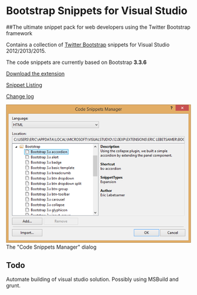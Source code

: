 Bootstrap Snippets for Visual Studio
=====================================

##The ultimate snippet pack for web developers using the Twitter Bootstrap framework

Contains a collection of [Twitter Bootstrap](https://getbootstrap.com/) snippets for Visual Studio 2012/2013/2015.

The code snippets are currently based on Bootstrap **3.3.6**

[Download the extension](https://visualstudiogallery.msdn.microsoft.com/e82e7862-f731-4183-a27a-3a44b261bfe5)

[Snippet Listing](https://github.com/elebetsamer/bootstrap-snippets-visual-studio/blob/master/snippet-listing.md)

[Change log](https://github.com/elebetsamer/bootstrap-snippets-visual-studio/blob/master/change-log.md)

![The "Code Snippets Manager" dialog](BootstrapSnippets/preview.png)  
The "Code Snippets Manager" dialog

Todo
----

Automate building of visual studio solution. Possibly using MSBuild and grunt.
